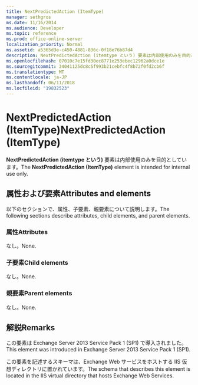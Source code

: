 ```yaml
---
title: NextPredictedAction (ItemType)
manager: sethgros
ms.date: 11/16/2014
ms.audience: Developer
ms.topic: reference
ms.prod: office-online-server
localization_priority: Normal
ms.assetid: a5365d3e-c450-4881-836c-0f18e76b87d4
description: NextPredictedAction (itemtype という) 要素は内部使用のみを目的としています。
ms.openlocfilehash: 07010c7e15fd30ec8771e253ebec12962a0dce1e
ms.sourcegitcommit: 34041125dc8c5f993b21cebfc4f8b72f0fd2cb6f
ms.translationtype: MT
ms.contentlocale: ja-JP
ms.lasthandoff: 06/11/2018
ms.locfileid: "19832523"
---
```

# <a name="nextpredictedaction-itemtype"></a><span data-ttu-id="54cd2-103">NextPredictedAction (ItemType)</span><span class="sxs-lookup"><span data-stu-id="54cd2-103">NextPredictedAction (ItemType)</span></span>

<span data-ttu-id="54cd2-104">**NextPredictedAction (itemtype という)** 要素は内部使用のみを目的としています。</span><span class="sxs-lookup"><span data-stu-id="54cd2-104">The **NextPredictedAction (ItemType)** element is intended for internal use only.</span></span> 

## <a name="attributes-and-elements"></a><span data-ttu-id="54cd2-105">属性および要素</span><span class="sxs-lookup"><span data-stu-id="54cd2-105">Attributes and elements</span></span>

<span data-ttu-id="54cd2-106">以下のセクションで、属性、子要素、親要素について説明します。</span><span class="sxs-lookup"><span data-stu-id="54cd2-106">The following sections describe attributes, child elements, and parent elements.</span></span>
  
### <a name="attributes"></a><span data-ttu-id="54cd2-107">属性</span><span class="sxs-lookup"><span data-stu-id="54cd2-107">Attributes</span></span>

<span data-ttu-id="54cd2-108">なし。</span><span class="sxs-lookup"><span data-stu-id="54cd2-108">None.</span></span>
  
### <a name="child-elements"></a><span data-ttu-id="54cd2-109">子要素</span><span class="sxs-lookup"><span data-stu-id="54cd2-109">Child elements</span></span>

<span data-ttu-id="54cd2-110">なし。</span><span class="sxs-lookup"><span data-stu-id="54cd2-110">None.</span></span>
  
### <a name="parent-elements"></a><span data-ttu-id="54cd2-111">親要素</span><span class="sxs-lookup"><span data-stu-id="54cd2-111">Parent elements</span></span>

<span data-ttu-id="54cd2-112">なし。</span><span class="sxs-lookup"><span data-stu-id="54cd2-112">None.</span></span>
  
## <a name="remarks"></a><span data-ttu-id="54cd2-113">解説</span><span class="sxs-lookup"><span data-stu-id="54cd2-113">Remarks</span></span>

<span data-ttu-id="54cd2-114">この要素は Exchange Server 2013 Service Pack 1 (SP1) で導入されました。</span><span class="sxs-lookup"><span data-stu-id="54cd2-114">This element was introduced in Exchange Server 2013 Service Pack 1 (SP1).</span></span>
  
<span data-ttu-id="54cd2-115">この要素を記述するスキーマは、Exchange Web サービスをホストする IIS 仮想ディレクトリに置かれています。</span><span class="sxs-lookup"><span data-stu-id="54cd2-115">The schema that describes this element is located in the IIS virtual directory that hosts Exchange Web Services.</span></span>
  


